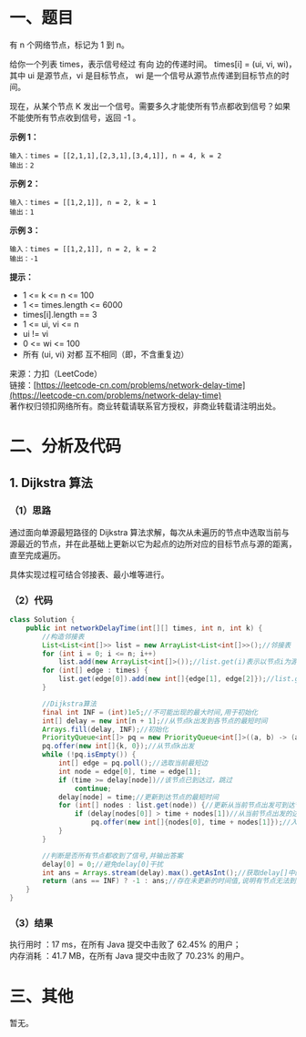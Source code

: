 # 一、题目
有 n 个网络节点，标记为 1 到 n。    
    
给你一个列表 times，表示信号经过 有向 边的传递时间。 times[i] = (ui, vi, wi)，其中 ui 是源节点，vi 是目标节点， wi 是一个信号从源节点传递到目标节点的时间。   
   
现在，从某个节点 K 发出一个信号。需要多久才能使所有节点都收到信号？如果不能使所有节点收到信号，返回 -1 。   
   
**示例 1：**    
```
输入：times = [[2,1,1],[2,3,1],[3,4,1]], n = 4, k = 2
输出：2
```
**示例 2：**   
```
输入：times = [[1,2,1]], n = 2, k = 1
输出：1
```
**示例 3：**   
```
输入：times = [[1,2,1]], n = 2, k = 2
输出：-1
```
**提示：**   
- 1 <= k <= n <= 100
- 1 <= times.length <= 6000
- times[i].length == 3
- 1 <= ui, vi <= n
- ui != vi
- 0 <= wi <= 100
- 所有 (ui, vi) 对都 互不相同（即，不含重复边）
     
     
来源：力扣（LeetCode）   
链接：[https://leetcode-cn.com/problems/network-delay-time](https://leetcode-cn.com/problems/network-delay-time)    
著作权归领扣网络所有。商业转载请联系官方授权，非商业转载请注明出处。      
# 二、分析及代码    
## 1. Dijkstra 算法
### （1）思路
通过面向单源最短路径的 Dijkstra 算法求解，每次从未遍历的节点中选取当前与源最近的节点，并在此基础上更新以它为起点的边所对应的目标节点与源的距离，直至完成遍历。    
   
具体实现过程可结合邻接表、最小堆等进行。        
### （2）代码
```java
class Solution {
    public int networkDelayTime(int[][] times, int n, int k) {
        //构造邻接表
        List<List<int[]>> list = new ArrayList<List<int[]>>();//邻接表
        for (int i = 0; i <= n; i++)
            list.add(new ArrayList<int[]>());//list.get(i)表示以节点i为源节点的边
        for (int[] edge : times) {
            list.get(edge[0]).add(new int[]{edge[1], edge[2]});//list.get(i).get(j)[0]为目标节点,list.get(i).get(j)[1]为这条边所需的传递时间
        }

        //Dijkstra算法
        final int INF = (int)1e5;//不可能出现的最大时间,用于初始化
        int[] delay = new int[n + 1];//从节点k出发到各节点的最短时间
        Arrays.fill(delay, INF);//初始化
        PriorityQueue<int[]> pq = new PriorityQueue<int[]>((a, b) -> (a[1] - b[1]));//最小堆,存储从节点k出发到各节点所需的时间
        pq.offer(new int[]{k, 0});//从节点k出发
        while (!pq.isEmpty()) {
            int[] edge = pq.poll();//选取当前最短边
            int node = edge[0], time = edge[1];
            if (time >= delay[node])//该节点已到达过，跳过
                continue;
            delay[node] = time;//更新到达节点的最短时间
            for (int[] nodes : list.get(node)) {//更新从当前节点出发可到达节点的最短边
                if (delay[nodes[0]] > time + nodes[1])//从当前节点出发的边更短
                    pq.offer(new int[]{nodes[0], time + nodes[1]});//入堆
            }
        }

        //判断是否所有节点都收到了信号,并输出答案
        delay[0] = 0;//避免delay[0]干扰
        int ans = Arrays.stream(delay).max().getAsInt();//获取delay[]中的最大值
        return (ans == INF) ? -1 : ans;//存在未更新的时间值,说明有节点无法到达,反之输出最长时间
    }
}
```
### （3）结果
执行用时 ：17 ms，在所有 Java 提交中击败了 62.45% 的用户；    
内存消耗 ：41.7 MB，在所有 Java 提交中击败了 70.23% 的用户。      
# 三、其他
暂无。  
